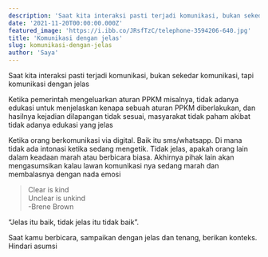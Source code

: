 ```yaml
---
description: 'Saat kita interaksi pasti terjadi komunikasi, bukan sekedar komunikasi, tapi komunikasi dengan jelas'
date: '2021-11-20T00:00:00.000Z'
featured_image: 'https://i.ibb.co/JRsfTzC/telephone-3594206-640.jpg'
title: 'Komunikasi dengan jelas'
slug: komunikasi-dengan-jelas
author: 'Saya'
---
```


Saat kita interaksi pasti terjadi komunikasi, bukan sekedar komunikasi, tapi komunikasi dengan jelas

Ketika pemerintah mengeluarkan aturan PPKM misalnya, tidak adanya edukasi untuk menjelaskan kenapa sebuah aturan PPKM diberlakukan, dan hasilnya kejadian dilapangan tidak sesuai, masyarakat tidak paham akibat tidak adanya edukasi yang jelas

Ketika orang berkomunikasi via digital. Baik itu sms/whatsapp. Di mana tidak ada intonasi ketika sedang mengetik. Tidak jelas, apakah orang lain dalam keadaan marah atau berbicara biasa. Akhirnya pihak lain akan mengasumsikan kalau lawan komunikasi nya sedang marah dan membalasnya dengan nada emosi

> Clear is kind  
> Unclear is unkind  
> \-Brene Brown

“Jelas itu baik, tidak jelas itu tidak baik”.

Saat kamu berbicara, sampaikan dengan jelas dan tenang, berikan konteks. Hindari asumsi

